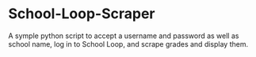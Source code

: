 # School-Loop-Scraper
A symple python script to accept a username and password as well as school name, log in to School Loop, and scrape grades and display them. 

